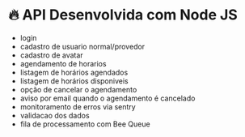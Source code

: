 # :fire: API Desenvolvida com Node JS

- login
- cadastro de usuario normal/provedor
- cadastro de avatar
- agendamento de horarios
- listagem de horários agendados
- listagem de horários disponiveis
- opção de cancelar o agendamento
- aviso por email quando o agendamento é cancelado
- monitoramento de erros via sentry
- validacao dos dados
- fila de processamento com Bee Queue
